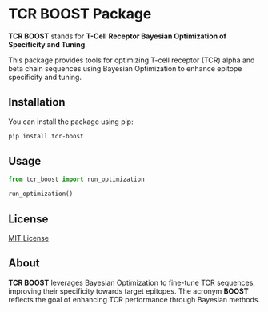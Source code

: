 # TCR BOOST Package

**TCR BOOST** stands for **T-Cell Receptor Bayesian Optimization of Specificity and Tuning**.

This package provides tools for optimizing T-cell receptor (TCR) alpha and beta chain sequences using Bayesian Optimization to enhance epitope specificity and tuning.

## Installation

You can install the package using pip:

```bash
pip install tcr-boost
```

## Usage

```python
from tcr_boost import run_optimization

run_optimization()
```

## License

[MIT License](LICENSE)

## About

**TCR BOOST** leverages Bayesian Optimization to fine-tune TCR sequences, improving their specificity towards target epitopes. The acronym **BOOST** reflects the goal of enhancing TCR performance through Bayesian methods.

